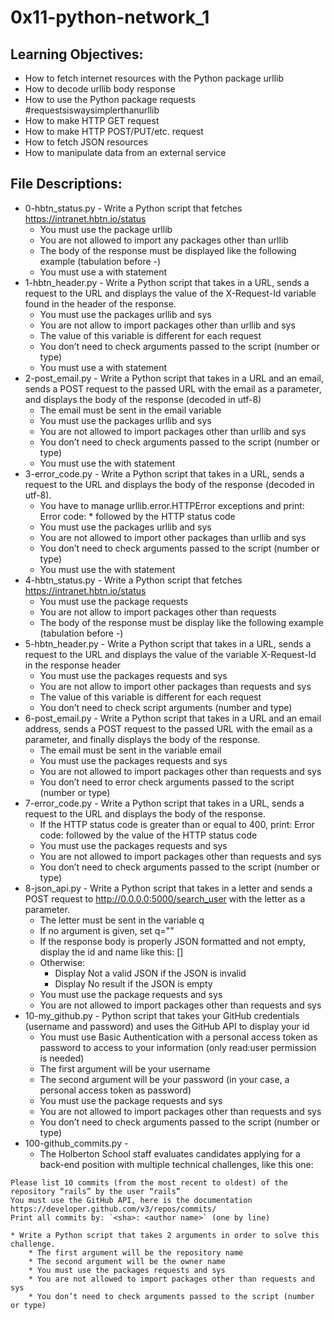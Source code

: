 # 0x11-python-network_1

## Learning Objectives:

* How to fetch internet resources with the Python package urllib
* How to decode urllib body response
* How to use the Python package requests #requestsiswaysimplerthanurllib
* How to make HTTP GET request
* How to make HTTP POST/PUT/etc. request
* How to fetch JSON resources
* How to manipulate data from an external service


## File Descriptions:

* 0-hbtn_status.py - Write a Python script that fetches https://intranet.hbtn.io/status
    * You must use the package urllib
    * You are not allowed to import any packages other than urllib
    * The body of the response must be displayed like the following example (tabulation before -)
    * You must use a with statement
* 1-hbtn_header.py - Write a Python script that takes in a URL, sends a request to the URL and displays the value of the X-Request-Id variable found in the header of the response.
    * You must use the packages urllib and sys
    * You are not allow to import packages other than urllib and sys
    * The value of this variable is different for each request
    * You don’t need to check arguments passed to the script (number or type)
    * You must use a with statement
* 2-post_email.py - Write a Python script that takes in a URL and an email, sends a POST request to the passed URL with the email as a parameter, and displays the body of the response (decoded in utf-8)
    * The email must be sent in the email variable
    * You must use the packages urllib and sys
    * You are not allowed to import packages other than urllib and sys
    * You don’t need to check arguments passed to the script (number or type)
    * You must use the with statement
* 3-error_code.py - Write a Python script that takes in a URL, sends a request to the URL and displays the body of the response (decoded in utf-8).
    * You have to manage urllib.error.HTTPError exceptions and print: Error code: * followed by the HTTP status code
    * You must use the packages urllib and sys
    * You are not allowed to import other packages than urllib and sys
    * You don’t need to check arguments passed to the script (number or type)
    * You must use the with statement
* 4-hbtn_status.py - Write a Python script that fetches https://intranet.hbtn.io/status
    * You must use the package requests
    * You are not allow to import packages other than requests
    * The body of the response must be display like the following example (tabulation before -)
* 5-hbtn_header.py - Write a Python script that takes in a URL, sends a request to the URL and displays the value of the variable X-Request-Id in the response header
    * You must use the packages requests and sys
    * You are not allow to import other packages than requests and sys
    * The value of this variable is different for each request
    * You don’t need to check script arguments (number and type)
* 6-post_email.py - Write a Python script that takes in a URL and an email address, sends a POST request to the passed URL with the email as a parameter, and finally displays the body of the response.
    * The email must be sent in the variable email
    * You must use the packages requests and sys
    * You are not allowed to import packages other than requests and sys
    * You don’t need to error check arguments passed to the script (number or type)
* 7-error_code.py - Write a Python script that takes in a URL, sends a request to the URL and displays the body of the response.
    * If the HTTP status code is greater than or equal to 400, print: Error code: followed by the value of the HTTP status code
    * You must use the packages requests and sys
    * You are not allowed to import packages other than requests and sys
    * You don’t need to check arguments passed to the script (number or type)
* 8-json_api.py - Write a Python script that takes in a letter and sends a POST request to http://0.0.0.0:5000/search_user with the letter as a parameter.
    * The letter must be sent in the variable q
    * If no argument is given, set q=""
    * If the response body is properly JSON formatted and not empty, display the id and name like this: [<id>] <name>
    * Otherwise:
        * Display Not a valid JSON if the JSON is invalid
        * Display No result if the JSON is empty
    * You must use the package requests and sys
    * You are not allowed to import packages other than requests and sys
* 10-my_github.py - Python script that takes your GitHub credentials (username and password) and uses the GitHub API to display your id
    * You must use Basic Authentication with a personal access token as password to access to your information (only read:user permission is needed)
    * The first argument will be your username
    * The second argument will be your password (in your case, a personal access token as password)
    * You must use the package requests and sys
    * You are not allowed to import packages other than requests and sys
    * You don’t need to check arguments passed to the script (number or type)
* 100-github_commits.py -
    * The Holberton School staff evaluates candidates applying for a back-end position with multiple technical challenges, like this one:
```
Please list 10 commits (from the most recent to oldest) of the repository “rails” by the user “rails”
You must use the GitHub API, here is the documentation https://developer.github.com/v3/repos/commits/
Print all commits by: `<sha>: <author name>` (one by line)
```
    * Write a Python script that takes 2 arguments in order to solve this challenge.
        * The first argument will be the repository name
        * The second argument will be the owner name
        * You must use the packages requests and sys
        * You are not allowed to import packages other than requests and sys
        * You don’t need to check arguments passed to the script (number or type)
